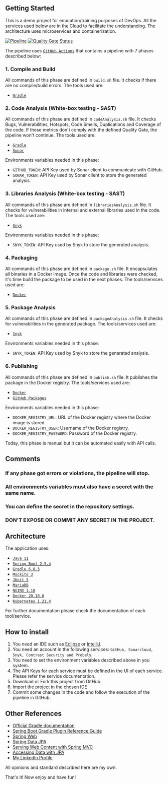 Getting Started
---------------
This is a demo project for education/training purposes of DevOps. All the services used below are in the Cloud to facilitate the understanding.
The architecture uses microservices and containerization.

[![Pipeline](https://github.com/fvilarinho/demo/actions/workflows/pipeline.yml/badge.svg?branch=master)](https://github.com/fvilarinho/demo/actions/workflows/pipeline.yml)
[![Quality Gate Status](https://sonarcloud.io/api/project_badges/measure?project=fvilarinho_demo_backend&metric=alert_status)](https://sonarcloud.io/dashboard?id=fvilarinho_demo_backend)

The pipeline uses [`GitHub Actions`](https://github.com/features/actions) that contains a pipeline with 7 phases described below:

### 1. Compile and Build
All commands of this phase are defined in `build.sh` file. 
It checks if there are no compile/build errors.
The tools used are:
- [`Gradle`](https://www.gradle.org)

### 2. Code Analysis (White-box testing - SAST)
All commands of this phase are defined in `codeAnalysis.sh` file. 
It checks Bugs, Vulnerabilities, Hotspots, Code Smells, Duplications and Coverage of the code.
If these metrics don't comply with the defined Quality Gate, the pipeline won't continue.
The tools used are:
- [`Gradle`](https://www.gradle.org)
- [`Sonar`](https://sonardcloud.io)

Environments variables needed in this phase:
- `GITHUB_TOKEN`: API Key used by Sonar client to communicate with GitHub.
- `SONAR_TOKEN`: API Key used by Sonar client to store the generated analysis.

### 3. Libraries Analysis (White-box testing - SAST)
All commands of this phase are defined in `librariesAnalysis.sh` file. 
It checks for vulnerabilities in internal and external libraries used in the code.
The tools used are:
- [`Snyk`](https://snyk.io)

Environments variables needed in this phase:
- `SNYK_TOKEN`: API Key used by Snyk to store the generated analysis.

### 4. Packaging
All commands of this phase are defined in `package.sh` file.
It encapsulates all binaries in a Docker image.
Once the code and libraries were checked, it's time build the package to be used in the next phases.
The tools/services used are:
- [`Docker`](https://www.docker.com)

### 5. Package Analysis
All commands of this phase are defined in `packageAnalysis.sh` file.
It checks for vulnerabilities in the generated package.
The tools/services used are:
- [`Snyk`](https://snyk.io)

Environments variables needed in this phase:
- `SNYK_TOKEN`: API Key used by Snyk to store the generated analysis.

### 6. Publishing
All commands of this phase are defined in `publish.sh` file.
It publishes the package in the Docker registry.
The tools/services used are:
- [`Docker`](https://www.docker.com)
- [`GitHub Packages`](https://github.com/features/packages)

Environments variables needed in this phase:
- `DOCKER_REGISTRY_URL`: URL of the Docker registry where the Docker image is stored.
- `DOCKER_REGISTRY_USER`: Username of the Docker registry.
- `DOCKER_REGISTRY_PASSWORD`: Password of the Docker registry.

Today, this phase is manual but it can be automated easily with API calls.

Comments
--------
### If any phase got errors or violations, the pipeline will stop.
### All environments variables must also have a secret with the same name. 
### You can define the secret in the repository settings. 
### DON'T EXPOSE OR COMMIT ANY SECRET IN THE PROJECT.

Architecture
------------
The application uses:
- [`Java 11`](https://www.oracle.com/br/java/technologies/javase-jdk11-downloads.html)
- [`Spring Boot 2.5.4`](https://spring.io)
- [`Gradle 6.8.3`](https://www.gradle.org)
- [`Mockito 3`](https://site.mockito.org/)
- [`JUnit 5`](https://junit.org/junit5/)
- [`MariaDB`](https://mariadb.com/)
- [`NGINX 1.18`](https://www.nginx.com/****)
- [`Docker 20.10.8`](https://www.docker.com)
- [`Kubernetes 1.21.4`](https://kubernetes.io/)

For further documentation please check the documentation of each tool/service.

How to install
--------------
1. You need an IDE such as [Eclipse](https://www.eclipse.org) or [IntelliJ](https://www.jetbrains.com/pt-br/idea).
2. You need an account in the following services:
`GitHub, Sonarcloud, Snyk, Contrast Security and Probely`.
3. You need to set the environment variables described above in you system.
4. The API Keys for each service must be defined in the UI of each service. Please refer the service documentation.
5. Download or Fork this project from GitHub.
6. Import the project in the chosen IDE
7. Commit some changes in the code and follow the execution of the pipeline in GitHub.

Other References
----------------
- [Official Gradle documentation](https://docs.gradle.org)
- [Spring Boot Gradle Plugin Reference Guide](https://docs.spring.io/spring-boot/docs/2.4.4/gradle-plugin/reference/html/)
- [Spring Web](https://docs.spring.io/spring-boot/docs/2.5.4/reference/htmlsingle/#boot-features-developing-web-applications)
- [Spring Data JPA](https://docs.spring.io/spring-boot/docs/2.5.4/reference/htmlsingle/#boot-features-jpa-and-spring-data)
- [Serving Web Content with Spring MVC](https://spring.io/guides/gs/serving-web-content/)
- [Accessing Data with JPA](https://spring.io/guides/gs/acce****ssing-data-jpa/)
- [My LinkedIn Profile](https://www.linkedin.com/in/fvilarinho)

All opinions and standard described here are my own.

That's it! Now enjoy and have fun!

